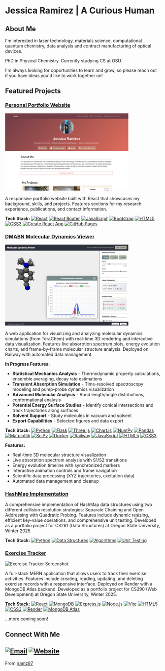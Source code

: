 # Jessica Ramirez     |     A Curious Human

## About Me
I'm interested in laser technology, materials science, computational quantum chemistry, data analysis and contract manufacturing of optical devices. 

PhD in Physical Chemistry. Currently studying CS at OSU.

I'm always looking for opportunities to learn and grow, so please reach out if you have ideas you'd like to work together on!

## Featured Projects
### [Personal Portfolio Website](https://github.com/jramz87/jramz87.github.io)
<img src="https://github.com/jramz87/jramz87.github.io/raw/main/screenshots/homepage.png" width="400" alt="Portfolio Website Screenshot">

A responsive portfolio website built with React that showcases my background, skills, and projects. Features sections for my research experience, publications, and contact information.

**Tech Stack:** 
[![React](https://img.shields.io/badge/React-20232A?style=flat-square&logo=react&logoColor=61DAFB)](https://reactjs.org/)
[![React Router](https://img.shields.io/badge/React_Router-CA4245?style=flat-square&logo=react-router&logoColor=white)](https://reactrouter.com/)
[![JavaScript](https://img.shields.io/badge/JavaScript-F7DF1E?style=flat-square&logo=javascript&logoColor=black)](https://developer.mozilla.org/en-US/docs/Web/JavaScript)
[![Bootstrap](https://img.shields.io/badge/Bootstrap-563D7C?style=flat-square&logo=bootstrap&logoColor=white)](https://getbootstrap.com/)
[![HTML5](https://img.shields.io/badge/HTML5-E34F26?style=flat-square&logo=html5&logoColor=white)](https://developer.mozilla.org/en-US/docs/Web/HTML)
[![CSS3](https://img.shields.io/badge/CSS3-1572B6?style=flat-square&logo=css3&logoColor=white)](https://developer.mozilla.org/en-US/docs/Web/CSS)
[![Create React App](https://img.shields.io/badge/Create_React_App-09D3AC?style=flat-square&logo=create-react-app&logoColor=white)](https://create-react-app.dev/)
[![GitHub Pages](https://img.shields.io/badge/GitHub_Pages-181717?style=flat-square&logo=github&logoColor=white)](https://pages.github.com/)

### [DMABN Molecular Dynamics Viewer](https://github.com/jramz87/MD-Viewer)
<img src="https://github.com/jramz87/MD-Viewer/raw/main/screenshots/viewer-interface.png" width="400" alt="Molecular Dynamics Viewer Screenshot">

A web application for visualizing and analyzing molecular dynamics simulations (from TeraChem) with real-time 3D rendering and interactive data visualization. Features live absorption spectrum plots, energy evolution charts, and frame-by-frame molecular structure analysis. Deployed on Railway with automated data management.

**In Progress Features:**
- **Statistical Mechanics Analysis** - Thermodynamic property calculations, ensemble averaging, decay rate estimations
- **Transient Absorption Simulation** - Time-resolved spectroscopy modeling and pump-probe dynamics visualization
- **Advanced Molecular Analysis** - Bond length/angle distributions, conformational analysis
- **Potential Energy Surface Studies** - Identify conical intersections and track trajectories along surfaces
- **Solvent Support** - Study molecules in vacuum and solvent
- **Export Capabilities** - Selected figures and data export

**Tech Stack:**
[![Python](https://img.shields.io/badge/Python-3776AB?style=flat-square&logo=python&logoColor=white)](https://www.python.org/)
[![Flask](https://img.shields.io/badge/Flask-000000?style=flat-square&logo=flask&logoColor=white)](https://flask.palletsprojects.com/)
[![Three.js](https://img.shields.io/badge/Three.js-000000?style=flat-square&logo=three.js&logoColor=white)](https://threejs.org/)
[![Chart.js](https://img.shields.io/badge/Chart.js-FF6384?style=flat-square&logo=chart.js&logoColor=white)](https://www.chartjs.org/)
[![NumPy](https://img.shields.io/badge/NumPy-013243?style=flat-square&logo=numpy&logoColor=white)](https://numpy.org/)
[![Pandas](https://img.shields.io/badge/Pandas-150458?style=flat-square&logo=pandas&logoColor=white)](https://pandas.pydata.org/)
[![Matplotlib](https://img.shields.io/badge/Matplotlib-11557c?style=flat-square&logo=python&logoColor=white)](https://matplotlib.org/)
[![SciPy](https://img.shields.io/badge/SciPy-8CAAE6?style=flat-square&logo=scipy&logoColor=white)](https://scipy.org/)
[![Docker](https://img.shields.io/badge/Docker-2496ED?style=flat-square&logo=docker&logoColor=white)](https://www.docker.com/)
[![Railway](https://img.shields.io/badge/Railway-0B0D0E?style=flat-square&logo=railway&logoColor=white)](https://railway.app/)
[![JavaScript](https://img.shields.io/badge/JavaScript-F7DF1E?style=flat-square&logo=javascript&logoColor=black)](https://developer.mozilla.org/en-US/docs/Web/JavaScript)
[![HTML5](https://img.shields.io/badge/HTML5-E34F26?style=flat-square&logo=html5&logoColor=white)](https://developer.mozilla.org/en-US/docs/Web/HTML)
[![CSS3](https://img.shields.io/badge/CSS3-1572B6?style=flat-square&logo=css3&logoColor=white)](https://developer.mozilla.org/en-US/docs/Web/CSS)

**Features:**
- Real-time 3D molecular structure visualization
- Live absorption spectrum analysis with S1/S2 transitions
- Energy evolution timeline with synchronized markers
- Interactive animation controls and frame navigation
- Scientific data processing (XYZ trajectories, excitation data)
- Automated data management and cleanup

### [HashMap Implementation](https://github.com/jramz87/CS261_Portfolio_Project)

A comprehensive implementation of HashMap data structures using two different collision resolution strategies: Separate Chaining and Open Addressing with Quadratic Probing. Features include dynamic resizing, efficient key-value operations, and comprehensive unit testing. Developed as a portfolio project for CS261 (Data Structures) at Oregon State University, Winter 2025.

**Tech Stack:**
[![Python](https://img.shields.io/badge/Python-3776AB?style=flat-square&logo=python&logoColor=white)](https://www.python.org/)
[![Data Structures](https://img.shields.io/badge/Data_Structures-FF6B6B?style=flat-square&logo=buffer&logoColor=white)](https://en.wikipedia.org/wiki/Data_structure)
[![Algorithms](https://img.shields.io/badge/Algorithms-6495ED?style=flat-square&logo=thealgorithms&logoColor=white)](https://en.wikipedia.org/wiki/Algorithm)
[![Unit Testing](https://img.shields.io/badge/Unit_Testing-4B275F?style=flat-square&logo=pytest&logoColor=white)](https://docs.python.org/3/library/unittest.html)



### [Exercise Tracker](https://github.com/jramz87/C290_Portfolio_Project)
<img src="https://github.com/jramz87/C290_Portfolio_Project/raw/main/utils/screenshots/homepage.png" width="400" alt="Exercise Tracker Screenshot">

A full-stack MERN application that allows users to track their exercise activities. Features include creating, reading, updating, and deleting exercise records with a responsive interface. Deployed on Render with a MongoDB Atlas backend. Developed as a portfolio project for CS290 (Web Development) at Oregon State University, Winter 2025.

**Tech Stack:**
[![React](https://img.shields.io/badge/React-20232A?style=flat-square&logo=react&logoColor=61DAFB)](https://reactjs.org/)
[![MongoDB](https://img.shields.io/badge/MongoDB-4EA94B?style=flat-square&logo=mongodb&logoColor=white)](https://www.mongodb.com/)
[![Express.js](https://img.shields.io/badge/Express.js-000000?style=flat-square&logo=express&logoColor=white)](https://expressjs.com/)
[![Node.js](https://img.shields.io/badge/Node.js-339933?style=flat-square&logo=nodedotjs&logoColor=white)](https://nodejs.org/)
[![Vite](https://img.shields.io/badge/Vite-B73BFE?style=flat-square&logo=vite&logoColor=FFD62E)](https://vitejs.dev/)
[![HTML5](https://img.shields.io/badge/HTML5-E34F26?style=flat-square&logo=html5&logoColor=white)](https://developer.mozilla.org/en-US/docs/Web/HTML)
[![CSS3](https://img.shields.io/badge/CSS3-1572B6?style=flat-square&logo=css3&logoColor=white)](https://developer.mozilla.org/en-US/docs/Web/CSS)
[![Render](https://img.shields.io/badge/Render-46E3B7?style=flat-square&logo=render&logoColor=white)](https://render.com/)
[![MongoDB Atlas](https://img.shields.io/badge/MongoDB%20Atlas-4EA94B?style=flat-square&logo=mongodb&logoColor=white)](https://www.mongodb.com/cloud/atlas)



...more coming soon!

## Connect With Me
[![Email](https://img.shields.io/badge/-Email-D14836?style=flat-square&logo=gmail&logoColor=white)](mailto:jramz1897@gmail.com)
[![Website](https://img.shields.io/badge/-Website-000000?style=flat-square&logo=safari&logoColor=white)](https://jramz87.github.io/)
---
From [jramz87](https://github.com/jramz87)
